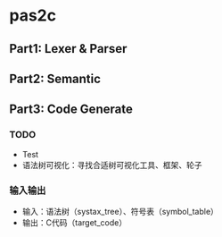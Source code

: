 # pas2c

## Part1: Lexer & Parser

## Part2: Semantic

## Part3: Code Generate
### TODO
- Test
- 语法树可视化：寻找合适树可视化工具、框架、轮子

### 输入输出
- 输入：语法树（systax_tree）、符号表（symbol_table）
- 输出：C代码（target_code）